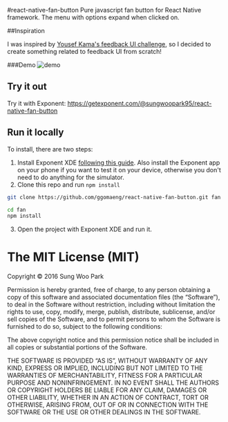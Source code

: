 #react-native-fan-button
Pure javascript fan button for React Native framework. The menu with options expand when clicked on.

##Inspiration

I was inspired by [Yousef Kama's feedback UI challenge](https://medium.com/@yousefkama/react-native-ui-challenge-1-42db390905c#.vquzar3pa), so I decided to create something 
related to feedback UI from scratch! 

###Demo
![demo](https://raw.githubusercontent.com/ggomaeng/react-native-fan-button/master/demo.gif)

## Try it out

Try it with Exponent: https://getexponent.com/@sungwoopark95/react-native-fan-button

## Run it locally

To install, there are two steps:

1. Install Exponent XDE [following this
guide](https://docs.getexponent.com/versions/latest/introduction/installation.html).
Also install the Exponent app on your phone if you want to test it on
your device, otherwise you don't need to do anything for the simulator.
2. Clone this repo and run `npm install`
  ```bash
  git clone https://github.com/ggomaeng/react-native-fan-button.git fan

  cd fan
  npm install
  ```
3. Open the project with Exponent XDE and run it.

The MIT License (MIT)
=====================

Copyright © 2016 Sung Woo Park

Permission is hereby granted, free of charge, to any person
obtaining a copy of this software and associated documentation
files (the “Software”), to deal in the Software without
restriction, including without limitation the rights to use,
copy, modify, merge, publish, distribute, sublicense, and/or sell
copies of the Software, and to permit persons to whom the
Software is furnished to do so, subject to the following
conditions:

The above copyright notice and this permission notice shall be
included in all copies or substantial portions of the Software.

THE SOFTWARE IS PROVIDED “AS IS”, WITHOUT WARRANTY OF ANY KIND,
EXPRESS OR IMPLIED, INCLUDING BUT NOT LIMITED TO THE WARRANTIES
OF MERCHANTABILITY, FITNESS FOR A PARTICULAR PURPOSE AND
NONINFRINGEMENT. IN NO EVENT SHALL THE AUTHORS OR COPYRIGHT
HOLDERS BE LIABLE FOR ANY CLAIM, DAMAGES OR OTHER LIABILITY,
WHETHER IN AN ACTION OF CONTRACT, TORT OR OTHERWISE, ARISING
FROM, OUT OF OR IN CONNECTION WITH THE SOFTWARE OR THE USE OR
OTHER DEALINGS IN THE SOFTWARE.